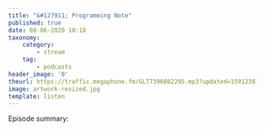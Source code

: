 ```yaml
---
title: "&#127911; Programming Note"
published: true
date: 08-06-2020 18:18
taxonomy:
    category:
        - stream
    tag:
        - podcasts
header_image: '0'
theurl: https://traffic.megaphone.fm/GLT7396082295.mp3?updated=1591238195
image: artwork-resized.jpg
template: listen
--- 
```

Episode summary: 
